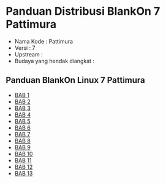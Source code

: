 # Panduan Distribusi BlankOn 7 Pattimura

  * Nama Kode	: Pattimura
  * Versi	: 7
  * Upstream	: 
  * Budaya yang hendak diangkat	: 

## Panduan BlankOn Linux 7 Pattimura

  * [BAB 1](Panduan7Bab1)
  * [BAB 2](Panduan7Bab2)
  * [BAB 3](Panduan7Bab3)
  * [BAB 4](Panduan7Bab4)
  * [BAB 5](Panduan7Bab5)
  * [BAB 6](Panduan7Bab6)
  * [BAB 7](Panduan7Bab7)
  * [BAB 8](Panduan7Bab8)
  * [BAB 9](Panduan7Bab9)
  * [BAB 10](Panduan7Bab10)
  * [BAB 11](Panduan7Bab11)
  * [BAB 12](Panduan7Bab12)
  * [BAB 13](Panduan7Bab13)



